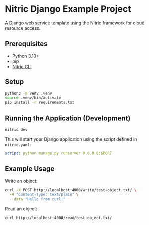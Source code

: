 # Nitric Django Example Project

A Django web service template using the Nitric framework for cloud resource access.

## Prerequisites

- Python 3.10+
- pip
- [Nitric CLI](https://nitric.io/docs/installation)

## Setup

```bash
python3 -m venv .venv
source .venv/bin/activate
pip install -r requirements.txt
```

## Running the Application (Development)

```bash
nitric dev
```

This will start your Django application using the script defined in `nitric.yaml`:

```yaml
script: python manage.py runserver 0.0.0.0:$PORT
```

## Example Usage

Write an object:

```bash
curl -X POST http://localhost:4000/write/test-object.txt/ \
  -H "Content-Type: text/plain" \
  --data "Hello from curl!"
```

Read an object:

```bash
curl http://localhost:4000/read/test-object.txt/
```

